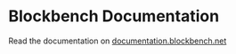 # Blockbench Documentation
Read the documentation on [documentation.blockbench.net](https://documentation.blockbench.net)
